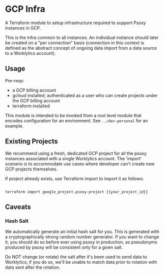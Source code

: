 # GCP Infra

A Terraform module to setup infrastructure required to support Psoxy instances in GCP.

This is the infra common to all instances. An individual instance should later be created on a
"per connection" basis (connection in this context is defined as the abstract concept of ongoing
data import from a data source to a Worklytics account).

## Usage
Pre-reqs:
  - a GCP billing account
  - gcloud installed; authenticated as a user who can create projects under the GCP billing account
  - terraform installed

This module is intended to be invoked from a root level module that encodes configuration for an
environment.  See `../dev-personal` for an example.

## Existing Projects


We recommend using a fresh, dedicated GCP project for all the psoxy instances associated
with a single Worklytics account.  The 'import' scenario is to accommodate use cases where
developer can't create new GCP projects themselves.

If project already exists, use Terraform import to import it as follows:
```shell

terraform import google_project.psoxy-project {{your_project_id}}
```

## Caveats

### Hash Salt
We automatically generate an initial hash salt for you. This is generated with a cryptographically
strong random number generator. If you want to change it, you should do so before ever using psoxy
in production, as pseudonyms produced by psoxy will be consistent only for a given salt.

Do NOT change (or rotate) the salt after it's been used to send data to Worklytics; if you do so,
we'll be unable to match data prior to rotation with data sent after the rotation.
